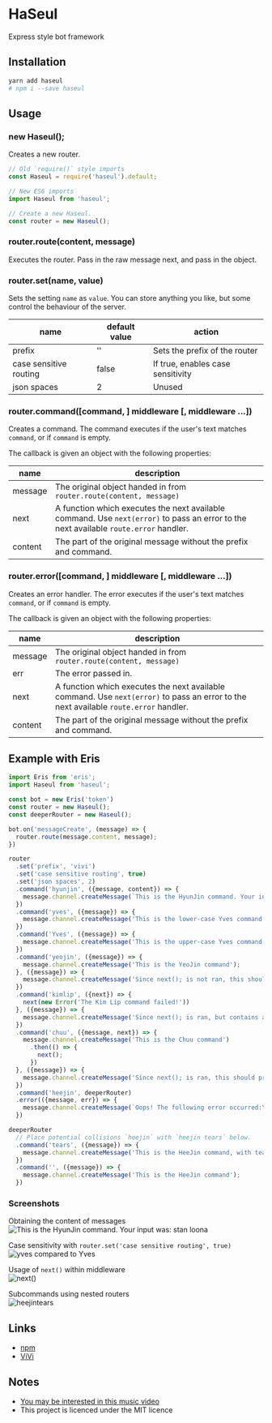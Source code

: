 # HaSeul
Express style bot framework

## Installation
```bash
yarn add haseul
# npm i --save haseul
```

## Usage

### new Haseul();
Creates a new router.

```js
// Old `require()` style imports
const Haseul = require('haseul').default;

// New ES6 imports
import Haseul from 'haseul';

// Create a new Haseul.
const router = new Haseul();
```

### router.route(content, message)
Executes the router.
Pass in the raw message next, and pass in the object.

### router.set(name, value)
Sets the setting `name` as `value`.
You can store anything you like, but some control the behaviour of the server.

name                   | default value | action
---------------------- | ------------- | -------------
prefix                 | ''            | Sets the prefix of the router
case sensitive routing | false         | If true, enables case sensitivity
json spaces            | 2             | Unused

### router.command([command, ] middleware [, middleware ...])
Creates a command.
The command executes if the user's text matches `command`, or if `command` is empty.

The callback is given an object with the following properties:

name    | description
------- | -----------
message | The original object handed in from `router.route(content, message)`
next    | A function which executes the next available command. Use `next(error)` to pass an error to the next available `route.error` handler.
content | The part of the original message without the prefix and command.

### router.error([command, ] middleware [, middleware ...])
Creates an error handler.
The error executes if the user's text matches `command`, or if `command` is empty.

The callback is given an object with the following properties:

name    | description
------- | -----------
message | The original object handed in from `router.route(content, message)`
err     | The error passed in.
next    | A function which executes the next available command. Use `next(error)` to pass an error to the next available `route.error` handler.
content | The part of the original message without the prefix and command.

## Example with Eris
```js
import Eris from 'eris';
import Haseul from 'haseul';

const bot = new Eris('token')
const router = new Haseul();
const deeperRouter = new Haseul();

bot.on('messageCreate', (message) => {
  router.route(message.content, message);
})

router
  .set('prefix', 'vivi')
  .set('case sensitive routing', true)
  .set('json spaces', 2)
  .command('hyunjin', ({message, content}) => {
    message.channel.createMessage(`This is the HyunJin command. Your input was\n${content}`)
  })
  .command('yves', ({message}) => {
    message.channel.createMessage('This is the lower-case Yves command');
  })
  .command('Yves', ({message}) => {
    message.channel.createMessage('This is the upper-case Yves command');
  })
  .command('yeojin', ({message}) => {
    message.channel.createMessage('This is the YeoJin command');
  }, ({message}) => {
    message.channel.createMessage('Since next(); is not ran, this should not print');
  })
  .command('kimlip', ({next}) => {
    next(new Error('The Kim Lip command failed!'))
  }, ({message}) => {
    message.channel.createMessage('Since next(); is ran, but contains an error, this should not print');
  })
  .command('chuu', ({message, next}) => {
    message.channel.createMessage('This is the Chuu command')
      .then(() => {
        next();
      })
  }, ({message}) => {
    message.channel.createMessage('Since next(); is ran, this should print');
  })
  .command('heejin', deeperRouter)
  .error(({message, err}) => {
    message.channel.createMessage(`Oops! The following error occurred:\n${err.message}`)
  })

deeperRouter
  // Place potential collisions `heejin` with `heejin tears` below.
  .command('tears', ({message}) => {
    message.channel.createMessage('This is the HeeJin command, with tears as a subcommand');
  })
  .command('', ({message}) => {
    message.channel.createMessage('This is the HeeJin command');
  })
```

### Screenshots

Obtaining the content of messages  
![This is the HyunJin command. Your input was: stan loona](.github/hyunjin.png)

Case sensitivity with `router.set('case sensitive routing', true)`  
![yves compared to Yves](.github/yves.png)

Usage of `next()` within middleware  
![next()](.github/next.png)

Subcommands using nested routers  
![heejintears](.github/heejintears.png)

## Links
- [npm](https://www.npmjs.com/package/haseul)
- [ViVi](https://github.com/botsto/vivi)

## Notes
- [You may be interested in this music video](https://www.youtube.com/watch?v=6a4BWpBJppI)
- This project is licenced under the MIT licence
